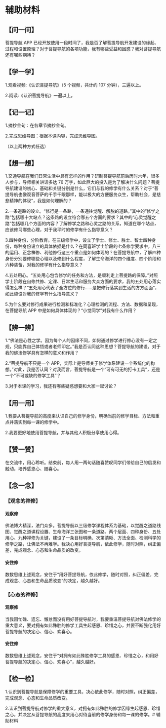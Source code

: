 # 辅助材料

## 【问一问】

菩提导航 APP 已经开放使用一段时间了，我是否了解菩提导航开发建设的缘起、过程和设置原理？对于菩提导航的各项功能，我有哪些受益和困惑？我对菩提导航还有哪些期待？

## 【学一学】

1.观看视频:《认识菩提导航》（5 个视频，共计约 107 分钟），三遍以上。

2.阅读:《认识菩提导航》一遍以上。

## 【记一记】

1.摘抄金句：在各章节摘抄金句。

2.完成思维导图：根据本课内容，完成思维导图。

（以上两种方式任选）

## 【想一想】

1.交通导航在我们日常生活中具有怎样的作用？研制菩提导航前后历时六年，很多人参与，导师相关讲话多达 76 万字，如此巨大的投入是为了解决什么问题？菩提导航建设的初心、基础和关键分别是什么，它们与我的修学有什么关系？对于“菩提导航也像观音菩萨的千手千眼那样，能以极大的方便服务众生，帮助社会，是慈悲精神的体现”，我是如何理解的？

2.一条道路的设立。“修行是一条路，一条通往觉醒、解脱的道路。”其中的“修学之路”包括哪十大站点？这条路的设立符合哪五个方面的要求？其中的“心灵觉醒之路”包括哪几个方面的内容？了解修学之路和心灵之路的关系，知道在哪个站点，应该修习哪些心理，对于我平时的修学有什么指导意义？

3.四种身份，分阶教育。在三级修学中，设立了学士、修士、胜士、智士四种身份，每种身份设立的具体依据是什么？在同喜班学士阶段的七条修学要求中，八三的运用、正念禅修、利他修行这三个重点是如何体现的？在菩提导航中，了解四种身份分别要修哪些心理以及修到什么程度，了解生命海洋的四个维度、四个阶段和六种装备，对我的修学有什么指导意义？

4.五处用心。“五处用心包含修学的任务和方法，是顺利走上菩提路的保障。”对照学士阶段在自修共修、定课、日常生活和服务大众方面的要求，我的五处用心落实得怎么样？“五处用心代表了全方位的修行……是把修行落实到生活的方方面面”，如此施设对我的修学有什么指导意义？

5.为什么要对修行成果进行检测和标准化？心理检测的流程、方法、数据和呈现，在菩提导航 APP 中是如何具体体现的？“小觉同学”对我有什么作用？

## 【辨一辨】

1.“佛法是心性之学。因为每个人的因缘不同，如何通过修学进行修心没有一定之规，只能靠自己体悟或者老师印定。”我是否认同这种思想？菩提导航的建设，对于我的佛法修学具有怎样的意义和作用？

2.“菩提导航不只是一个 APP，实际上是导师关于修学体系建设一个系统化的构想。”对此，我是否认同？对我而言，菩提导航是一个“可有可无的打卡工具”，还是一个“不可或缺的修学工具”？

3.对于本课的学习，我还有哪些疑惑想要和大家一起讨论？

## 【用一用】

1.我要从菩提导航的高度来认识自己的修学身份，明确当前的修学目标、方法和重点并落实到每一课的修学中。

2.我要更好地使用菩提导航，并与其他人积极分享使用心得。

## 【赞一赞】

在交流中，用心聆听。结束前，每人用一两句话随喜赞叹同学们带给自己的启发和触动，培养感恩心、随喜心。

## 【念一念】

### 【观念的禅修】

#### 观察修

佛法博大精深，法门众多。菩提导航以三级修学课程体系为基础，以觉醒之道路线图、觉醒之道课程设置、生命海洋三张图和一条道路、两个层面、四种身份、五处用心、九种禅修为关键，建设了一条目标明确、次第清晰、方法全面、检测科学的修学之路，让佛法不再难学。我决心用好菩提导航，依此修学，随时对照，纠正偏差，完成观念、心态和生命品质的改变。

#### 安住修

数数思维上述观念，安住于“用好菩提导航，依此修学，随时对照，纠正偏差，完成观念、心态和生命品质改变”的决定，越久越好。

### 【心态的禅修】

#### 观察修

当我因忙碌、遗忘、懈怠而没有用好菩提导航时，我要重温菩提导航对佛法修学的重大意义，要对拥有如此殊胜的修学工具生起感恩、珍惜之心，并要不断强化用好菩提导航的决定心、信心、欢喜心。

#### 安住修

数数思维上述观念，安住于“对拥有如此殊胜修学工具的感恩、珍惜之心，和用好菩提导航的决定心、信心、欢喜心”，越久越好。

## 【检一检】

1.认识到菩提导航是保障修学的重要工具，决心依此修学，随时对照，纠正偏差，完成观念、心态和生命品质改变。

2.认识到菩提导航对修学的重大意义，对拥有如此殊胜的修学因缘生起感恩、珍惜之心，并决定从菩提导航的高度来用心对待当前的修学身份和每一课的修学。# 辅助材料
